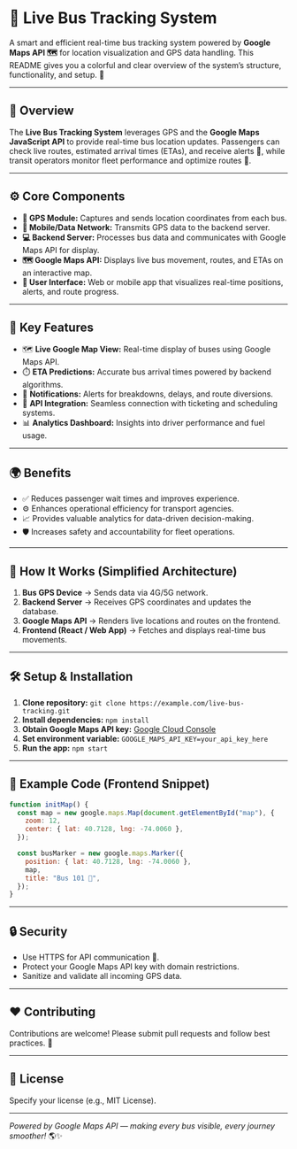 # 🚌 Live Bus Tracking System 

A smart and efficient real-time bus tracking system powered by **Google Maps API 🗺️** for location visualization and GPS data handling. This README gives you a colorful and clear overview of the system’s structure, functionality, and setup. 🌟

---

## 🚀 Overview

The **Live Bus Tracking System** leverages GPS and the **Google Maps JavaScript API** to provide real-time bus location updates. Passengers can check live routes, estimated arrival times (ETAs), and receive alerts 🚨, while transit operators monitor fleet performance and optimize routes 🧭.

---

## ⚙️ Core Components

* **📡 GPS Module:** Captures and sends location coordinates from each bus.
* **📲 Mobile/Data Network:** Transmits GPS data to the backend server.
* **💻 Backend Server:** Processes bus data and communicates with Google Maps API for display.
* **🗺️ Google Maps API:** Displays live bus movement, routes, and ETAs on an interactive map.
* **📱 User Interface:** Web or mobile app that visualizes real-time positions, alerts, and route progress.

---

## 📱 Key Features

* 🗺️ **Live Google Map View:** Real-time display of buses using Google Maps API.
* ⏱️ **ETA Predictions:** Accurate bus arrival times powered by backend algorithms.
* 🚨 **Notifications:** Alerts for breakdowns, delays, and route diversions.
* 🔗 **API Integration:** Seamless connection with ticketing and scheduling systems.
* 📊 **Analytics Dashboard:** Insights into driver performance and fuel usage.

---

## 🌍 Benefits

* ✅ Reduces passenger wait times and improves experience.
* ⚙️ Enhances operational efficiency for transport agencies.
* 📈 Provides valuable analytics for data-driven decision-making.
* 🛡️ Increases safety and accountability for fleet operations.

---

## 🧠 How It Works (Simplified Architecture)

1. **Bus GPS Device** → Sends data via 4G/5G network.
2. **Backend Server** → Receives GPS coordinates and updates the database.
3. **Google Maps API** → Renders live locations and routes on the frontend.
4. **Frontend (React / Web App)** → Fetches and displays real-time bus movements.

---

## 🛠️ Setup & Installation

1. **Clone repository:** `git clone https://example.com/live-bus-tracking.git`
2. **Install dependencies:** `npm install`
3. **Obtain Google Maps API key:** [Google Cloud Console](https://console.cloud.google.com/)
4. **Set environment variable:** `GOOGLE_MAPS_API_KEY=your_api_key_here`
5. **Run the app:** `npm start`

---

## 📎 Example Code (Frontend Snippet)

```javascript
function initMap() {
  const map = new google.maps.Map(document.getElementById("map"), {
    zoom: 12,
    center: { lat: 40.7128, lng: -74.0060 },
  });

  const busMarker = new google.maps.Marker({
    position: { lat: 40.7128, lng: -74.0060 },
    map,
    title: "Bus 101 🚌",
  });
}
```

---

## 🔒 Security

* Use HTTPS for API communication 🔐.
* Protect your Google Maps API key with domain restrictions.
* Sanitize and validate all incoming GPS data.

---

## ❤️ Contributing

Contributions are welcome! Please submit pull requests and follow best practices. 🌱

---

## 📜 License

Specify your license (e.g., MIT License).

---

*Powered by Google Maps API — making every bus visible, every journey smoother!* 🌎✨
